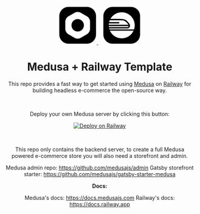 <div align="center">
  <a href="https://medusajs.com" target="_blank" rel="noopener">
    <img alt="Medusa" src="/logos/maedusa_js.png" width="100" />
  </a>
  <span>&nbsp;&nbsp;</span>
  <a href="https://medusajs.com" target="_blank" rel="noopener">
    <img alt="Medusa" src="/logos/railway_app.png" width="100" />
  </a>

# Medusa + Railway Template

This repo provides a fast way to get started using <a href="https://medusajs.com" target="_blank" rel="noopener">Medusa</a> on <a href="https://railway.app" target="_blank" rel="noopener">Railway</a> for building headless e-commerce the open-source way.

<br />

Deploy your own Medusa server by clicking this button:

[![Deploy on Railway](https://railway.app/button.svg)](https://railway.app/new/template/_kH-rG?referralCode=QB7L2P)

<br />

This repo only contains the backend server, to create a full Medusa powered e-commerce store you will also need a storefront and admin.

Medusa admin repo: <a href="https://github.com/medusajs/admin" target="_blank" rel="noopener">https://github.com/medusajs/admin</a>
Gatsby storefront starter: <a href="https://github.com/medusajs/gatsby-starter-medusa" target="_blank" rel="noopener">https://github.com/medusajs/gatsby-starter-medusa</a>

**Docs:**

Medusa's docs: <a href="https://docs.medusajs.com" target="_blank" rel="noopener">https://docs.medusajs.com</a>
Railway's docs: <a href="https://docs.railway.app" target="_blank" rel="noopener">https://docs.railway.app</a>

</div>
